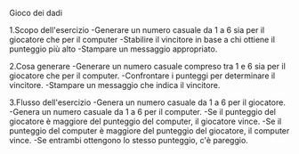 Gioco dei dadi

1.Scopo dell'esercizio
-Generare un numero casuale da 1 a 6 sia per il giocatore che per il computer
-Stabilire il vincitore in base a chi ottiene il punteggio più alto 
-Stampare un messaggio appropriato.

2.Cosa generare
-Generare un numero casuale compreso tra 1 e 6 sia per il giocatore che per il computer.
-Confrontare i punteggi per determinare il vincitore.
-Stampare un messaggio che indica il vincitore.

3.Flusso dell'esercizio
-Genera un numero casuale da 1 a 6 per il giocatore.
-Genera un numero casuale da 1 a 6 per il computer.
-Se il punteggio del giocatore è maggiore del punteggio del computer, il giocatore vince.
-Se il punteggio del computer è maggiore del punteggio del giocatore, il computer vince.
-Se entrambi ottengono lo stesso punteggio, c'è pareggio.
